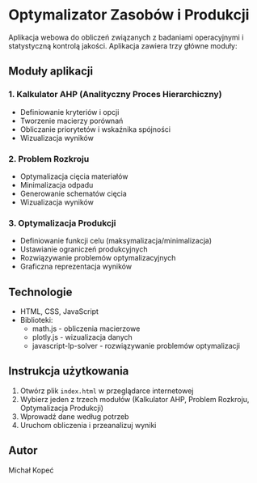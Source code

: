 # Optymalizator Zasobów i Produkcji

Aplikacja webowa do obliczeń związanych z badaniami operacyjnymi i statystyczną kontrolą jakości. Aplikacja zawiera trzy główne moduły:

## Moduły aplikacji

### 1. Kalkulator AHP (Analityczny Proces Hierarchiczny)
- Definiowanie kryteriów i opcji
- Tworzenie macierzy porównań
- Obliczanie priorytetów i wskaźnika spójności
- Wizualizacja wyników

### 2. Problem Rozkroju
- Optymalizacja cięcia materiałów
- Minimalizacja odpadu
- Generowanie schematów cięcia
- Wizualizacja wyników

### 3. Optymalizacja Produkcji
- Definiowanie funkcji celu (maksymalizacja/minimalizacja)
- Ustawianie ograniczeń produkcyjnych
- Rozwiązywanie problemów optymalizacyjnych
- Graficzna reprezentacja wyników

## Technologie
- HTML, CSS, JavaScript
- Biblioteki:
  - math.js - obliczenia macierzowe
  - plotly.js - wizualizacja danych
  - javascript-lp-solver - rozwiązywanie problemów optymalizacji

## Instrukcja użytkowania
1. Otwórz plik `index.html` w przeglądarce internetowej
2. Wybierz jeden z trzech modułów (Kalkulator AHP, Problem Rozkroju, Optymalizacja Produkcji)
3. Wprowadź dane według potrzeb
4. Uruchom obliczenia i przeanalizuj wyniki

## Autor
Michał Kopeć
